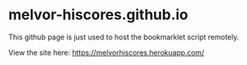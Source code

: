 # melvor-hiscores.github.io
This github page is just used to host the bookmarklet script remotely.

View the site here: https://melvorhiscores.herokuapp.com/ 
